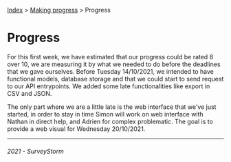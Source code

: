 [Index](../../../README.md) > [Making progress](README.md) > Progress

# Progress

For this first week, we have estimated that our progress could be rated 8 over 10, we are measuring it by what we needed to do before the deadlines that we gave ourselves. Before Tuesday 14/10/2021, we intended to have functional models, database storage and that we could start to send request to our API entrypoints. We added some late functionalities like export in CSV and JSON.

The only part where we are a little late is the web interface that we've just started, in order to stay in time Simon will work on web interface with Nathan in direct help, and Adrien for complex problematic. The goal is to provide a web visual for Wednesday 20/10/2021.

---
###### 2021 - SurveyStorm